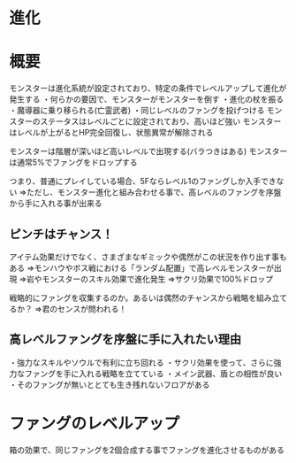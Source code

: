 ---
---
# 進化

# 概要
モンスターは進化系統が設定されており、特定の条件でレベルアップして進化が発生する
・何らかの要因で、モンスターがモンスターを倒す
・進化の杖を振る
・魔導器に乗り移られる(亡霊武者)
・同じレベルのファングを投げつける
モンスターのステータスはレベルごとに設定されており、高いほど強い
モンスターはレベルが上がるとHP完全回復し、状態異常が解除される


モンスターは階層が深いほど高いレベルで出現する(バラつきはある)
モンスターは通常5%でファングをドロップする

つまり、普通にプレイしている場合、5Fならレベル1のファングしか入手できない
⇒ただし、モンスター進化と組み合わせる事で、高レベルのファングを序盤から手に入れる事が出来る

## ピンチはチャンス！
アイテム効果だけでなく、さまざまなギミックや偶然がこの状況を作り出す事もある
⇒モンハウやボス戦における「ランダム配置」で高レベルモンスターが出現
⇒岩やモンスターのスキル効果で進化発生
⇒サクリ効果で100%ドロップ

戦略的にファングを収集するのか。あるいは偶然のチャンスから戦略を組み立てるか？
⇒君のセンスが問われる！


## 高レベルファングを序盤に手に入れたい理由
・強力なスキルやソウルで有利に立ち回れる
・サクリ効果を使って、さらに強力なファングを手に入れる戦略を立てている
・メイン武器、盾との相性が良い
・そのファングが無いととても生き残れないフロアがある


# ファングのレベルアップ

箱の効果で、同じファングを2個合成する事でファングを進化させるものがある

